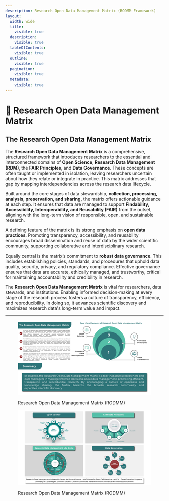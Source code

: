 ```yaml
---
description: Research Open Data Management Matrix (RODMM Framework)
layout:
  width: wide
  title:
    visible: true
  description:
    visible: true
  tableOfContents:
    visible: true
  outline:
    visible: true
  pagination:
    visible: true
  metadata:
    visible: true
---
```


# 🔴 Research Open Data Management Matrix

## **The Research Open Data Management Matrix**

The **Research Open Data Management Matrix** is a comprehensive, structured framework that introduces researchers to the essential and interconnected domains of **Open Science**, **Research Data Management (RDM)**, the **FAIR Principles**, and **Data Governance**. These concepts are often taught or implemented in isolation, leaving researchers uncertain about how they relate or integrate in practice. This matrix addresses that gap by mapping interdependencies across the research data lifecycle.

Built around the core stages of data stewardship, **collection, processing, analysis, preservation, and sharing,** the matrix offers actionable guidance at each step. It ensures that data are managed to support **Findability, Accessibility, Interoperability, and Reusability (FAIR)** from the outset, aligning with the long-term vision of responsible, open, and sustainable research.

A defining feature of the matrix is its strong emphasis on **open data practices**. Promoting transparency, accessibility, and reusability encourages broad dissemination and reuse of data by the wider scientific community, supporting collaborative and interdisciplinary research.

Equally central is the matrix’s commitment to **robust data governance**. This includes establishing policies, standards, and procedures that uphold data quality, security, privacy, and regulatory compliance. Effective governance ensures that data are accurate, ethically managed, and trustworthy, critical for maintaining accountability and credibility in research.

The **Research Open Data Management Matrix** is vital for researchers, data stewards, and institutions. Enabling informed decision-making at every stage of the research process fosters a culture of transparency, efficiency, and reproducibility. In doing so, it advances scientific discovery and maximizes research data's long-term value and impact.

***

<div data-full-width="false"><figure><img src="../../../.gitbook/assets/Designrff-1.jpg" alt=""><figcaption><p>Research Open Data Management Matrix (RODMM)</p></figcaption></figure></div>

<div data-full-width="false"><figure><img src="../../../.gitbook/assets/Designrff-2.jpg" alt=""><figcaption><p>Research Open Data Management Matrix (RODMM)</p></figcaption></figure></div>
